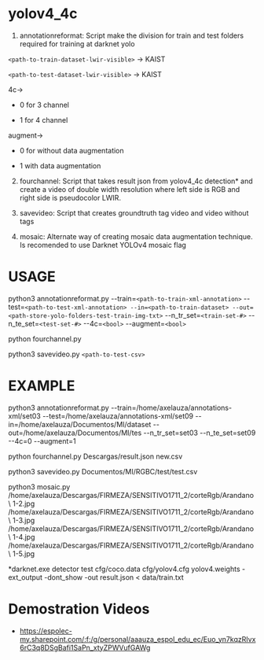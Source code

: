 # yolov4_4c

1. annotationreformat:
Script make the division for train and test folders required for training at darknet yolo

`<path-to-train-dataset-lwir-visible>` -> KAIST 

`<path-to-test-dataset-lwir-visible>` -> KAIST

4c->
-    0 for 3 channel

-	1 for 4 channel

augment->	
- 0 for without data augmentation
		
- 1  with data augmentation
		

2. fourchannel:
Script that takes result json from yolov4_4c detection* and create a video of double width resolution where left side is RGB and right side is pseudocolor LWIR.


3. savevideo:
Script that creates groundtruth tag video and video without tags 

	
4. mosaic:
Alternate way of creating mosaic data augmentation technique. Is recomended to use Darknet YOLOv4 mosaic flag

# USAGE
python3 annotationreformat.py --train=`<path-to-train-xml-annotation>` --test=`<path-to-test-xml-annotation> --in=<path-to-train-dataset> --out=<path-store-yolo-folders-test-train-img-txt>` --n_tr_set=`<train-set-#>` --n_te_set=`<test-set-#>` --4c=`<bool>` --augment=`<bool>`


python fourchannel.py <detection-json-from-darknetyolo> <csv-path-to-images> 


python3 savevideo.py `<path-to-test-csv>`


# EXAMPLE
python3 annotationreformat.py --train=/home/axelauza/annotations-xml/set03 --test=/home/axelauza/annotations-xml/set09 --in=/home/axelauza/Documentos/MI/dataset --out=/home/axelauza/Documentos/MI/tes --n_tr_set=set03 --n_te_set=set09 --4c=0 --augment=1


python fourchannel.py Descargas/result.json new.csv


python3 savevideo.py Documentos/MI/RGBC/test/test.csv


python3 mosaic.py /home/axelauza/Descargas/FIRMEZA/SENSITIVO1711_2/corteRgb/Arandano\ 1-2.jpg  /home/axelauza/Descargas/FIRMEZA/SENSITIVO1711_2/corteRgb/Arandano\ 1-3.jpg  /home/axelauza/Descargas/FIRMEZA/SENSITIVO1711_2/corteRgb/Arandano\ 1-4.jpg  /home/axelauza/Descargas/FIRMEZA/SENSITIVO1711_2/corteRgb/Arandano\ 1-5.jpg



*darknet.exe detector test cfg/coco.data cfg/yolov4.cfg yolov4.weights -ext_output -dont_show -out result.json < data/train.txt


# Demostration Videos
- https://espolec-my.sharepoint.com/:f:/g/personal/aaauza_espol_edu_ec/Euo_yn7kqzRIvx6rC3q8DSgBafi1SaPn_xtyZPWVufGAWg
